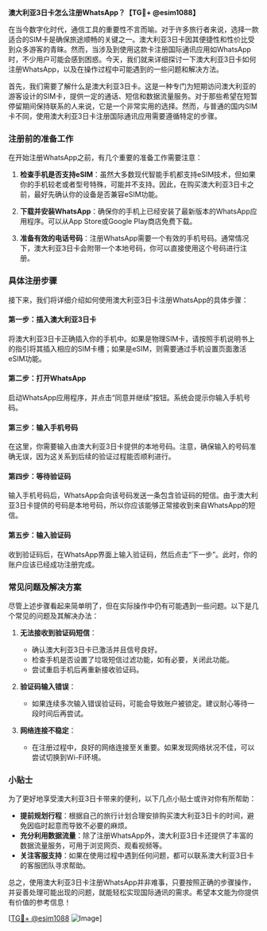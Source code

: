 **澳大利亚3日卡怎么注册WhatsApp？【TG💪+ @esim1088】**

在当今数字化时代，通信工具的重要性不言而喻。对于许多旅行者来说，选择一款适合的SIM卡是确保旅途顺畅的关键之一。澳大利亚3日卡因其便捷性和性价比受到众多游客的青睐。然而，当涉及到使用这款卡注册国际通讯应用如WhatsApp时，不少用户可能会感到困惑。今天，我们就来详细探讨一下澳大利亚3日卡如何注册WhatsApp，以及在操作过程中可能遇到的一些问题和解决方法。

首先，我们需要了解什么是澳大利亚3日卡。这是一种专门为短期访问澳大利亚的游客设计的SIM卡，提供一定的通话、短信和数据流量服务。对于那些希望在短暂停留期间保持联系的人来说，它是一个非常实用的选择。然而，与普通的国内SIM卡不同，使用澳大利亚3日卡注册国际通讯应用需要遵循特定的步骤。

### 注册前的准备工作

在开始注册WhatsApp之前，有几个重要的准备工作需要注意：

1. **检查手机是否支持eSIM**：虽然大多数现代智能手机都支持eSIM技术，但如果你的手机较老或者型号特殊，可能并不支持。因此，在购买澳大利亚3日卡之前，最好先确认你的设备是否兼容eSIM功能。
   
2. **下载并安装WhatsApp**：确保你的手机上已经安装了最新版本的WhatsApp应用程序。可以从App Store或Google Play商店免费下载。

3. **准备有效的电话号码**：注册WhatsApp需要一个有效的手机号码。通常情况下，澳大利亚3日卡会附带一个本地号码，你可以直接使用这个号码进行注册。

### 具体注册步骤

接下来，我们将详细介绍如何使用澳大利亚3日卡注册WhatsApp的具体步骤：

#### 第一步：插入澳大利亚3日卡

将澳大利亚3日卡正确插入你的手机中。如果是物理SIM卡，请按照手机说明书上的指引将其插入相应的SIM卡槽；如果是eSIM，则需要通过手机设置页面激活eSIM功能。

#### 第二步：打开WhatsApp

启动WhatsApp应用程序，并点击“同意并继续”按钮。系统会提示你输入手机号码。

#### 第三步：输入手机号码

在这里，你需要输入由澳大利亚3日卡提供的本地号码。注意，确保输入的号码准确无误，因为这关系到后续的验证过程能否顺利进行。

#### 第四步：等待验证码

输入手机号码后，WhatsApp会向该号码发送一条包含验证码的短信。由于澳大利亚3日卡提供的号码是本地号码，所以你应该能够正常接收到来自WhatsApp的短信。

#### 第五步：输入验证码

收到验证码后，在WhatsApp界面上输入验证码，然后点击“下一步”。此时，你的账户应该已经成功注册完成。

### 常见问题及解决方案

尽管上述步骤看起来简单明了，但在实际操作中仍有可能遇到一些问题。以下是几个常见的问题及其解决办法：

1. **无法接收到验证码短信**：
   - 确认澳大利亚3日卡已激活并且信号良好。
   - 检查手机是否设置了垃圾短信过滤功能，如有必要，关闭此功能。
   - 尝试重启手机后再重新接收验证码。

2. **验证码输入错误**：
   - 如果连续多次输入错误验证码，可能会导致账户被锁定。建议耐心等待一段时间后再尝试。

3. **网络连接不稳定**：
   - 在注册过程中，良好的网络连接至关重要。如果发现网络状况不佳，可以尝试切换到Wi-Fi环境。

### 小贴士

为了更好地享受澳大利亚3日卡带来的便利，以下几点小贴士或许对你有所帮助：

- **提前规划行程**：根据自己的旅行计划合理安排购买澳大利亚3日卡的时间，避免因临时起意而导致不必要的麻烦。
- **充分利用数据流量**：除了注册WhatsApp外，澳大利亚3日卡还提供了丰富的数据流量服务，可用于浏览网页、观看视频等。
- **关注客服支持**：如果在使用过程中遇到任何问题，都可以联系澳大利亚3日卡的客服团队寻求帮助。

总之，使用澳大利亚3日卡注册WhatsApp并非难事，只要按照正确的步骤操作，并妥善处理可能出现的问题，就能轻松实现国际通讯的需求。希望本文能为你提供有价值的参考信息！

[[TG💪+ @esim1088](https://t.me/s/esim1088) ![Image](https://i.postimg.cc/4NQfJmqS/Snipaste-2025-05-13-00-14-12.png)]